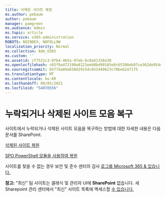 ```yaml
---
title: 삭제된 사이트 복원
ms.author: pebaum
author: pebaum
manager: pamgreen
ms.audience: Admin
ms.topic: article
ms.service: o365-administration
ROBOTS: NOINDEX, NOFOLLOW
localization_priority: Normal
ms.collection: Adm_O365
ms.custom: ''
ms.assetid: cf7521c3-97b4-465a-97eb-6c0a41338a30
ms.openlocfilehash: c65f9a472190a8121eeb0bd99165e9c65398eb97ce362de954d491078e322f44
ms.sourcegitcommit: b5f7da89a650d2915dc652449623c78be6247175
ms.translationtype: MT
ms.contentlocale: ko-KR
ms.lasthandoff: 08/05/2021
ms.locfileid: "54078556"
---
```

# <a name="recover-missing-or-deleted-site-collections"></a>누락되거나 삭제된 사이트 모음 복구

사이트에서 누락되거나 삭제된 사이트 모음을 복구하는 방법에 대한 자세한 내용은 다음 문서를 SharePoint.

[삭제된 사이트 복원](https://docs.microsoft.com/sharepoint/restore-deleted-site-collection)

[SPO PowerShell 모듈을 사용하여 복원](https://support.office.com/article/Introduction-to-the-SharePoint-Online-Management-Shell-C16941C3-19B4-4710-8056-34C034493429)

사이트를 찾을 수 없는 경우 보안 및 준수 센터의 감사 [로그를 Microsoft 365 &amp; 있습니다.](https://docs.microsoft.com/microsoft-365/compliance/search-the-audit-log-in-security-and-compliance)

**참고:** "최신" 팀 사이트는 클래식 및 관리자 UI에 **SharePoint** 없습니다. 새 Sharepoint 관리 센터에서 "최신" 사이트 목록에 액세스할 [수 있습니다.](https://docs.microsoft.com/sharepoint/get-started-new-admin-center)


